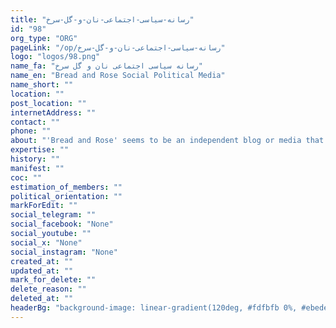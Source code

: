```yaml
---
title: "رسانه-سیاسی-اجتماعی-نان-و-گل-سرخ"
id: "98"
org_type: "ORG"
pageLink: "/op/رسانه-سیاسی-اجتماعی-نان-و-گل-سرخ"
logo: "logos/98.png"
name_fa: "رسانه سیاسی اجتماعی نان و گل سرخ"
name_en: "Bread and Rose Social Political Media"
name_short: ""
location: ""
post_location: ""
internetAddress: ""
contact: ""
phone: ""
about: "'Bread and Rose' seems to be an independent blog or media that focuses on economic, social and political issues of the society. Based on the limited information available, it appears that the outlet is likely to promote left-wing and feminist views and address issues such as gender equality, workers' rights, and social justice."
expertise: ""
history: ""
manifest: ""
coc: ""
estimation_of_members: ""
political_orientation: ""
markForEdit: ""
social_telegram: ""
social_facebook: "None"
social_youtube: ""
social_x: "None"
social_instagram: "None"
created_at: ""
updated_at: ""
mark_for_delete: ""
delete_reason: ""
deleted_at: ""
headerBg: "background-image: linear-gradient(120deg, #fdfbfb 0%, #ebedee 100%);"
---
```


